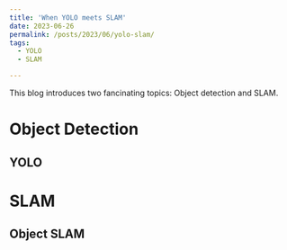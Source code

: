 ```yaml
---
title: 'When YOLO meets SLAM'
date: 2023-06-26
permalink: /posts/2023/06/yolo-slam/
tags:
  - YOLO
  - SLAM

---
```


This blog introduces two fancinating topics: Object detection and SLAM. 

Object Detection
======

YOLO
------

SLAM
======

Object SLAM
------
